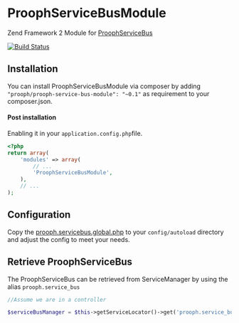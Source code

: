 ProophServiceBusModule
======================

Zend Framework 2 Module for [ProophServiceBus](https://github.com/prooph/service-bus)

[![Build Status](https://travis-ci.org/prooph/ProophServiceBusModule.svg?branch=master)](https://travis-ci.org/prooph/ProophServiceBusModule)

Installation
------------

You can install ProophServiceBusModule via composer by adding `"prooph/prooph-service-bus-module": "~0.1"` as requirement to your composer.json.

#### Post installation

Enabling it in your `application.config.php`file.

```php
<?php
return array(
    'modules' => array(
        // ...
        'ProophServiceBusModule',
    ),
    // ...
);
```

Configuration
-------------

Copy the [prooph.servicebus.global.php](https://github.com/prooph/ProophServiceBusModule/blob/master/config/prooph.servicebus.global.php) to your
`config/autoload` directory and adjust the config to meet your needs.

Retrieve ProophServiceBus
-------------------------

The ProophServiceBus can be retrieved from ServiceManager by using the alias `prooph.service_bus`

```php
//Assume we are in a controller

$serviceBusManager = $this->getServiceLocator()->get('prooph.service_bus');
```